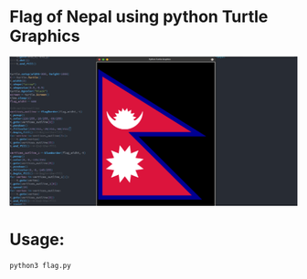 # Flag of Nepal using python Turtle Graphics

 ![Screenshot](https://github.com/SATYADAHAL/Flag-of-Nepal/blob/89f6b204d0bff64509f63bc59378e9b1ac18a076/assets/FlagTurtle.png?raw=True)

# Usage:
`python3 flag.py`
> 
